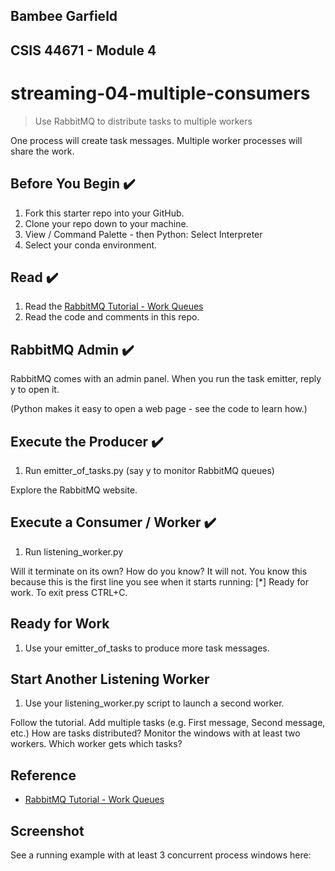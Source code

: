 ## Bambee Garfield
## CSIS 44671 - Module 4


# streaming-04-multiple-consumers

> Use RabbitMQ to distribute tasks to multiple workers

One process will create task messages. Multiple worker processes will share the work. 


## Before You Begin ✔️

1. Fork this starter repo into your GitHub.
1. Clone your repo down to your machine.
1. View / Command Palette - then Python: Select Interpreter
1. Select your conda environment. 

## Read ✔️

1. Read the [RabbitMQ Tutorial - Work Queues](https://www.rabbitmq.com/tutorials/tutorial-two-python.html)
1. Read the code and comments in this repo.

## RabbitMQ Admin ✔️

RabbitMQ comes with an admin panel. When you run the task emitter, reply y to open it. 

(Python makes it easy to open a web page - see the code to learn how.)

## Execute the Producer ✔️

1. Run emitter_of_tasks.py (say y to monitor RabbitMQ queues)

Explore the RabbitMQ website.

## Execute a Consumer / Worker ✔️

1. Run listening_worker.py

Will it terminate on its own? How do you know? It will not. You know this because this is the first line you see when it starts running:  [*] Ready for work. To exit press CTRL+C. 

## Ready for Work

1. Use your emitter_of_tasks to produce more task messages.

## Start Another Listening Worker 

1. Use your listening_worker.py script to launch a second worker. 

Follow the tutorial. 
Add multiple tasks (e.g. First message, Second message, etc.)
How are tasks distributed? 
Monitor the windows with at least two workers. 
Which worker gets which tasks?


## Reference

- [RabbitMQ Tutorial - Work Queues](https://www.rabbitmq.com/tutorials/tutorial-two-python.html)


## Screenshot

See a running example with at least 3 concurrent process windows here:
